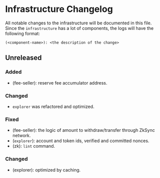 # Infrastructure Changelog

All notable changes to the infrastructure will be documented in this file. Since the `infrastructure` has a lot of
components, the logs will have the following format:

```
(<component-name>): <the description of the change>
```

## Unreleased

### Added

- (fee-seller): reserve fee accumulator address.

### Changed

- `explorer` was refactored and optimized.

### Fixed

- (fee-seller): the logic of amount to withdraw/transfer through ZkSync network.
- (`explorer`): account and token ids, verified and committed nonces.
- (zk): `lint` command.

### Changed

- (explorer): optimized by caching.
